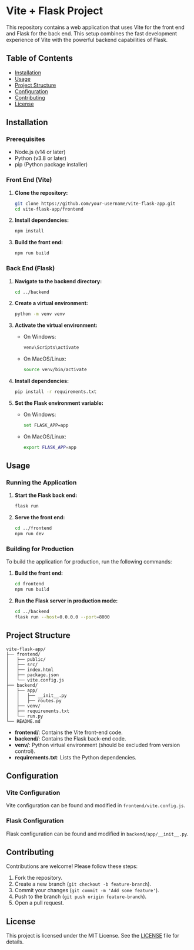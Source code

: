 # Vite + Flask Project

This repository contains a web application that uses Vite for the front end and Flask for the back end. This setup combines the fast development experience of Vite with the powerful backend capabilities of Flask.

## Table of Contents
- [Installation](#installation)
- [Usage](#usage)
- [Project Structure](#project-structure)
- [Configuration](#configuration)
- [Contributing](#contributing)
- [License](#license)

## Installation

### Prerequisites
- Node.js (v14 or later)
- Python (v3.8 or later)
- pip (Python package installer)

### Front End (Vite)

1. **Clone the repository:**
   ```sh
   git clone https://github.com/your-username/vite-flask-app.git
   cd vite-flask-app/frontend
   ```

2. **Install dependencies:**
   ```sh
   npm install
   ```

3. **Build the front end:**
   ```sh
   npm run build
   ```

### Back End (Flask)

1. **Navigate to the backend directory:**
   ```sh
   cd ../backend
   ```

2. **Create a virtual environment:**
   ```sh
   python -m venv venv
   ```

3. **Activate the virtual environment:**
   - On Windows:
     ```sh
     venv\Scripts\activate
     ```
   - On MacOS/Linux:
     ```sh
     source venv/bin/activate
     ```

4. **Install dependencies:**
   ```sh
   pip install -r requirements.txt
   ```

5. **Set the Flask environment variable:**
   - On Windows:
     ```sh
     set FLASK_APP=app
     ```
   - On MacOS/Linux:
     ```sh
     export FLASK_APP=app
     ```

## Usage

### Running the Application

1. **Start the Flask back end:**
   ```sh
   flask run
   ```

2. **Serve the front end:**
   ```sh
   cd ../frontend
   npm run dev
   ```

### Building for Production

To build the application for production, run the following commands:

1. **Build the front end:**
   ```sh
   cd frontend
   npm run build
   ```

2. **Run the Flask server in production mode:**
   ```sh
   cd ../backend
   flask run --host=0.0.0.0 --port=8000
   ```

## Project Structure

```
vite-flask-app/
├── frontend/
│   ├── public/
│   ├── src/
│   ├── index.html
│   ├── package.json
│   └── vite.config.js
├── backend/
│   ├── app/
│   │   ├── __init__.py
│   │   ├── routes.py
│   ├── venv/
│   ├── requirements.txt
│   └── run.py
└── README.md
```

- **frontend/**: Contains the Vite front-end code.
- **backend/**: Contains the Flask back-end code.
- **venv/**: Python virtual environment (should be excluded from version control).
- **requirements.txt**: Lists the Python dependencies.

## Configuration

### Vite Configuration
Vite configuration can be found and modified in `frontend/vite.config.js`.

### Flask Configuration
Flask configuration can be found and modified in `backend/app/__init__.py`.

## Contributing

Contributions are welcome! Please follow these steps:

1. Fork the repository.
2. Create a new branch (`git checkout -b feature-branch`).
3. Commit your changes (`git commit -m 'Add some feature'`).
4. Push to the branch (`git push origin feature-branch`).
5. Open a pull request.

## License

This project is licensed under the MIT License. See the [LICENSE](LICENSE) file for details.
